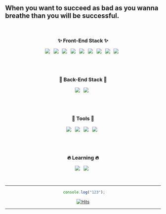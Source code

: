 ## When you want to succeed as bad as you wanna breathe than you will be successful.

<br />
<!---
Captainjack-kor/Captainjack-kor is a ✨ special ✨ repository because its `README.md` (this file) appears on your GitHub profile.
You can click the Preview link to take a look at your changes....
--->
<div align="center">
 <h3> ✨ Front-End Stack ✨</h3>
</div>

<div align="center">
<img src="https://img.shields.io/badge/Vue-4FC08D?style=flat-square&logo=Vue.js&logoColor=white"/> &nbsp;
<img src="https://img.shields.io/badge/Vuetify-1867C0?style=flat-square&logo=Vuetify&logoColor=white"/> &nbsp;
<img src="https://img.shields.io/badge/JavaScript-F7DF1E?style=flat-square&logo=JavaScript&logoColor=black"/> &nbsp;
<img src="https://img.shields.io/badge/Node.js-339933?style=flat-square&logo=Node.js&logoColor=white"/></a> &nbsp;
<img src="https://img.shields.io/badge/React-61DAFB?style=flat-square&logo=React&logoColor=black"/> &nbsp;
<img src="https://img.shields.io/badge/CSS3-1572B6?style=flat-square&logo=CSS3&logoColor=white"/></a> &nbsp;
<img src="https://img.shields.io/badge/HTML5-E34F26?style=flat-square&logo=HTML5&logoColor=white"/></a> &nbsp; 
<img src="https://img.shields.io/badge/ReactHooks-B7178C?style=flat-square&logo=React&logoColor=pink"/> &nbsp;
<img src="https://img.shields.io/badge/Redux-764ABC?style=flat-square&logo=Redux&logoColor=white"/> &nbsp;
</div>

<br /> <br />

<div align="center">
 <h3> 🌈 Back-End Stack 🌈 </h3>
</div>

<div align="center">
 <img src="https://img.shields.io/badge/Node.js-339933?style=flat-square&logo=Node.js&logoColor=white"/></a> &nbsp;
 <img src="https://img.shields.io/badge/express-1572B6?style=flat-square&logo=EXPRESS&logoColor=red"/></a> &nbsp;
</div>

<br /> <br />


<div align="center">
 <h3> 🚀 Tools 🚀 </h3>

<img src="https://img.shields.io/badge/GitHub-181717?style=flat-square&logo=GitHub&logoColor=white"/></a> &nbsp;
<img src="https://img.shields.io/badge/GitBook-3884FF?style=flat-square&logo=GitBook&logoColor=white"/></a> &nbsp; 
<img src="https://img.shields.io/badge/Postman-FF6C37?style=flat-square&logo=Postman&logoColor=white"/></a> &nbsp;
<img src="https://img.shields.io/badge/Figma-F24E1E?style=flat-square&logo=Figma&logoColor=white"/></a> &nbsp;
</div>


<br /> <br />

<div align="center">
<h3> 🔥 Learning 🔥 </h3>

<img src="https://img.shields.io/badge/Swift-F05138?style=flat-square&logo=Swift&logoColor=black"/></a> &nbsp;
<img src="https://img.shields.io/badge/TypeScript-3178C6?style=flat-square&logo=TypeScript&logoColor=white"/></a> &nbsp;

</div>

<br />

------

<div align="center">
 
 ```js
  console.log("123");
 ```
<!--  Welcome! <br /><br />
 I'm Jack from South Korea <br /><br />
 I think I'm not gifted at all but I'm trying to what I have to do. : ) <br /><br />
 I literally normal I just wanna be a developer who person get along with anyone. <br /><br />
 I am in heyday cuz I'm absorbing the new skill like a sponge. 😂 <br />
 <br />
 <br />
 Nowadays all that hard work in vain but I don't care. <br /><br />
 
 I just DOOO 👊🏼 <br /><br />
 
 I hope to make really big things and to win the CTF at the same time If I could 😎 <br /><br />
  -->
</div>

<div align="center">
 
[![Hits](https://hits.seeyoufarm.com/api/count/incr/badge.svg?url=https%3A%2F%2Fgithub.com%2FCaptainjack-kor&count_bg=%23797979&title_bg=%23000000&icon=riotgames.svg&icon_color=%23FFFFFF&title=hits&edge_flat=false)](https://hits.seeyoufarm.com)

</div>

--------

<!-- ## literally just friends 🚫🧢 &nbsp;

<img src="https://img.shields.io/badge/Node.js-339933?style=flat-square&logo=Node.js&logoColor=white"/></a> &nbsp;

 -->
<!-- <img src="https://img.shields.io/badge/Node.js-339933?style=flat-square&logo=Node.js&logoColor=white"/></a> &nbsp; 
<img src="https://img.shields.io/badge/MySQL-4479A1?style=flat-square&logo=MySQL&logoColor=white"/></a> &nbsp; -->

<!-- -------
## Catch me outside how bout dat? 🔥
--------- -->



                                                                                                 
                                                                                            

